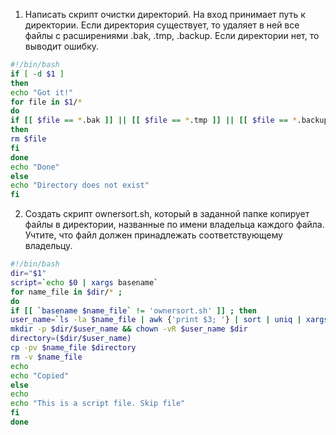 1. Написать скрипт очистки директорий. На вход принимает путь к директории. Если директория существует, то удаляет в ней все файлы с расширениями .bak, .tmp, .backup. Если директории нет, то выводит ошибку.
```sh
#!/bin/bash
if [ -d $1 ]
then
echo "Got it!"
for file in $1/*
do
if [[ $file == *.bak ]] || [[ $file == *.tmp ]] || [[ $file == *.backup ]]
then
rm $file
fi
done
echo "Done"
else
echo "Directory does not exist"
fi
```


2. Создать скрипт ownersort.sh, который в заданной папке копирует файлы в директории, названные по имени владельца каждого файла. Учтите, что файл должен принадлежать соответствующему владельцу.
```sh
#!/bin/bash
dir="$1"
script=`echo $0 | xargs basename`
for name_file in $dir/* ;
do
if [[ `basename $name_file` != 'ownersort.sh' ]] ; then
user_name=`ls -la $name_file | awk {'print $3; '} | sort | uniq | xargs echo`
mkdir -p $dir/$user_name && chown -vR $user_name $dir
directory=($dir/$user_name)
cp -pv $name_file $directory
rm -v $name_file
echo
echo "Copied"
else
echo
echo "This is a script file. Skip file"
fi
done
```